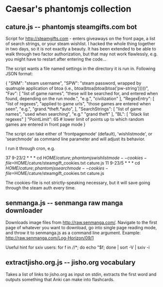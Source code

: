 Caesar's phantomjs collection
=============================


cature.js -- phantomjs steamgifts.com bot
-----------------------------------------

Script for http://steamgifts.com - enters giveaways on the front page, a list of search strings, or your steam wishlist.
I hacked the whole thing together in two days, so it is not exactly a beauty. It has been extended to be able to walk through two factor authorization, but that may not work flawlessly, e.g. you might have to restart after entering the code...

The script wants a file named settings in the directory it is run in. Following JSON format:

{
	"SNM": "steam username",
	"SPW": "steam password, wrapped by quatruple application of btoa (i.e., btoa(btoa(btoa(btoa('pw-string')))))",
	"Fav": [
		"list of game names",
		"these will be searched for, and entered when found, depending on the run mode.",
		"e.g.",
		"civilization"
	],
	"RegexEntry": [
		"list of regexes",
		"applied to game urls",
		"those games are entered when seen",
		"e.g.",
		"grand.*theft.*auto",
	],
	"SearchStrings": [
		"list of game names",
		"used when searching",
		"e.g."
		"grand theft"
	],
	"BL": [
		"black list regexes"
	]
	"PointLimit": 65 # lower limit of points up to which random games are entered in front page mode
}

The script can take either of 'frontpagemode' (default), 'wishlistmode', or 'searchmode' as command line parameter and will adjust its behavior.

I run it through cron, e.g.

37 9-23/2 * * *	cd $HOME/cature; phantomjs wishlistmode --cookies-file=$HOME/cature/steamgift_cookies.txt cature.js
11 9-23/5 * * *	cd $HOME/cature; phantomjs searchmode --cookies-file=$HOME/cature/steamgift_cookies.txt cature.js

The cookies-file is not strictly-speaking necessary, but it will save going through the steam auth every time.


senmanga.js -- senmanga raw manga downloader
--------------------------------------------

Downloads image files from http://raw.senmanga.com/. 
Navigate to the first page of whatever you want to download, go into single page reading mode, and throw it to senmanga.js as a command line argument.
Example: http://raw.senmanga.com/Log-Horizon/09/1

Useful hint for sxiv users: for f in */*/*; do echo "$f; done | sort -V | sxiv -i


extractjisho.org.js -- jisho.org vocabulary
-------------------------------------------

Takes a list of links to jisho.org as input on stdin, extracts the first word and outputs something that Anki can make into flashcards.
